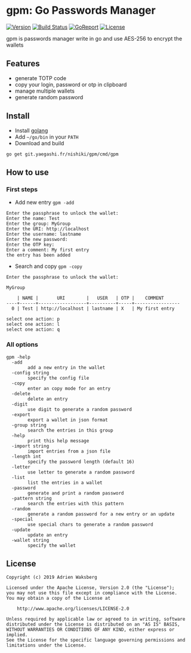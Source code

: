 # gpm: Go Passwords Manager

[![Version](https://img.shields.io/badge/latest_version-1.1.0-green.svg)](https://git.yaegashi.fr/nishiki/gpm/releases)
[![Build Status](https://travis-ci.org/nishiki/gpm.svg?branch=master)](https://travis-ci.org/nishiki/gpm)
[![GoReport](https://goreportcard.com/badge/git.yaegashi.fr/nishiki/gpm)](https://goreportcard.com/report/git.yaegashi.fr/nishiki/gpm)
[![License](https://img.shields.io/badge/license-Apache--2.0-blue.svg)](https://git.yaegashi.fr/nishiki/gpm/src/branch/master/LICENSE)

gpm is passwords manager write in go and use AES-256 to encrypt the wallets

## Features

- generate TOTP code
- copy your login, password or otp in clipboard
- manage multiple wallets
- generate random password

## Install

- Install [golang](https://golang.org/doc/install)
- Add `~/go/bin` in your `PATH`
- Download and build

```text
go get git.yaegashi.fr/nishiki/gpm/cmd/gpm
```

## How to use

### First steps

- Add new entry `gpm -add`

```text
Enter the passphrase to unlock the wallet: 
Enter the name: Test
Enter the group: MyGroup
Enter the URI: http://localhost
Enter the username: lastname
Enter the new password: 
Enter the OTP key: 
Enter a comment: My first entry
the entry has been added
```

- Search and copy `gpm -copy`

```text
Enter the passphrase to unlock the wallet: 

MyGroup

    | NAME |       URI        |   USER   | OTP |    COMMENT      
----+------+------------------+----------+-----+-----------------
  0 | Test | http://localhost | lastname | X   | My first entry  

select one action: p
select one action: l
select one action: q
```

### All options

```text
gpm -help
  -add
        add a new entry in the wallet
  -config string
        specify the config file
  -copy
        enter an copy mode for an entry
  -delete
        delete an entry
  -digit
        use digit to generate a random password
  -export
        export a wallet in json format
  -group string
        search the entries in this group 
  -help
        print this help message
  -import string
        import entries from a json file
  -length int
        specify the password length (default 16)
  -letter
        use letter to generate a random password
  -list
        list the entries in a wallet
  -password
        generate and print a random password
  -pattern string
        search the entries with this pattern
  -random
        generate a random password for a new entry or an update
  -special
        use special chars to generate a random password
  -update
        update an entry
  -wallet string
        specify the wallet
```

## License

```text
Copyright (c) 2019 Adrien Waksberg

Licensed under the Apache License, Version 2.0 (the "License");
you may not use this file except in compliance with the License.
You may obtain a copy of the License at

    http://www.apache.org/licenses/LICENSE-2.0

Unless required by applicable law or agreed to in writing, software
distributed under the License is distributed on an "AS IS" BASIS,
WITHOUT WARRANTIES OR CONDITIONS OF ANY KIND, either express or implied.
See the License for the specific language governing permissions and
limitations under the License.
```
